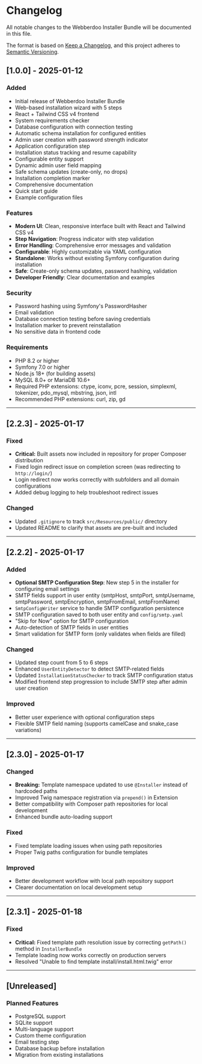 # Changelog

All notable changes to the Webberdoo Installer Bundle will be documented in this file.

The format is based on [Keep a Changelog](https://keepachangelog.com/en/1.0.0/),
and this project adheres to [Semantic Versioning](https://semver.org/spec/v2.0.0.html).

## [1.0.0] - 2025-01-12

### Added
- Initial release of Webberdoo Installer Bundle
- Web-based installation wizard with 5 steps
- React + Tailwind CSS v4 frontend
- System requirements checker
- Database configuration with connection testing
- Automatic schema installation for configured entities
- Admin user creation with password strength indicator
- Application configuration step
- Installation status tracking and resume capability
- Configurable entity support
- Dynamic admin user field mapping
- Safe schema updates (create-only, no drops)
- Installation completion marker
- Comprehensive documentation
- Quick start guide
- Example configuration files

### Features
- **Modern UI**: Clean, responsive interface built with React and Tailwind CSS v4
- **Step Navigation**: Progress indicator with step validation
- **Error Handling**: Comprehensive error messages and validation
- **Configurable**: Highly customizable via YAML configuration
- **Standalone**: Works without existing Symfony configuration during installation
- **Safe**: Create-only schema updates, password hashing, validation
- **Developer Friendly**: Clear documentation and examples

### Security
- Password hashing using Symfony's PasswordHasher
- Email validation
- Database connection testing before saving credentials
- Installation marker to prevent reinstallation
- No sensitive data in frontend code

### Requirements
- PHP 8.2 or higher
- Symfony 7.0 or higher
- Node.js 18+ (for building assets)
- MySQL 8.0+ or MariaDB 10.6+
- Required PHP extensions: ctype, iconv, pcre, session, simplexml, tokenizer, pdo_mysql, mbstring, json, intl
- Recommended PHP extensions: curl, zip, gd

---

## [2.2.3] - 2025-01-17

### Fixed
- **Critical:** Built assets now included in repository for proper Composer distribution
- Fixed login redirect issue on completion screen (was redirecting to `http://login/`)
- Login redirect now works correctly with subfolders and all domain configurations
- Added debug logging to help troubleshoot redirect issues

### Changed
- Updated `.gitignore` to track `src/Resources/public/` directory
- Updated README to clarify that assets are pre-built and included

---

## [2.2.2] - 2025-01-17

### Added
- **Optional SMTP Configuration Step**: New step 5 in the installer for configuring email settings
- SMTP fields support in user entity (smtpHost, smtpPort, smtpUsername, smtpPassword, smtpEncryption, smtpFromEmail, smtpFromName)
- `SmtpConfigWriter` service to handle SMTP configuration persistence
- SMTP configuration saved to both user entity and `config/smtp.yaml`
- "Skip for Now" option for SMTP configuration
- Auto-detection of SMTP fields in user entities
- Smart validation for SMTP form (only validates when fields are filled)

### Changed
- Updated step count from 5 to 6 steps
- Enhanced `UserEntityDetector` to detect SMTP-related fields
- Updated `InstallationStatusChecker` to track SMTP configuration status
- Modified frontend step progression to include SMTP step after admin user creation

### Improved
- Better user experience with optional configuration steps
- Flexible SMTP field naming (supports camelCase and snake_case variations)

---

## [2.3.0] - 2025-01-17

### Changed
- **Breaking:** Template namespace updated to use `@Installer` instead of hardcoded paths
- Improved Twig namespace registration via `prepend()` in Extension
- Better compatibility with Composer path repositories for local development
- Enhanced bundle auto-loading support

### Fixed
- Fixed template loading issues when using path repositories
- Proper Twig paths configuration for bundle templates

### Improved
- Better development workflow with local path repository support
- Clearer documentation on local development setup

---

## [2.3.1] - 2025-01-18

### Fixed
- **Critical:** Fixed template path resolution issue by correcting `getPath()` method in `InstallerBundle`
- Template loading now works correctly on production servers
- Resolved "Unable to find template install/install.html.twig" error

---

## [Unreleased]

### Planned Features
- PostgreSQL support
- SQLite support
- Multi-language support
- Custom theme configuration
- Email testing step
- Database backup before installation
- Migration from existing installations
